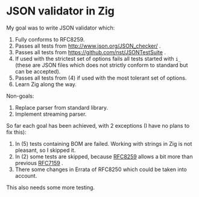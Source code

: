 # JSON validator in Zig

My goal was to write JSON validator which:
1. Fully conforms to RFC8259.
2. Passes all tests from http://www.json.org/JSON_checker/ .
3. Passes all tests from https://github.com/nst/JSONTestSuite .
4. If used with the strictest set of options fails all tests started with `i_` (these are JSON files which does not strictly conform to standard but can be accepted).
5. Passes all tests from (4) if used with the most tolerant set of options.
6. Learn Zig along the way.

Non-goals:
1. Replace parser from standard library.
2. Implement streaming parser.

So far each goal has been achieved, with 2 exceptions (I have no plans to fix this):
1. In (5) tests containing BOM are failed. Working with strings in Zig is not pleasant, so I skipped it.
2. In (2) some tests are skipped, because [RFC8259](https://tools.ietf.org/html/rfc8259) allows a bit more than previous [RFC7159](https://tools.ietf.org/html/rfc7159) .
3. There some changes in Errata of RFC8250 which could be taken into account.

This also needs some more testing.

